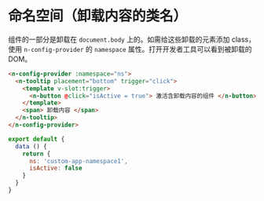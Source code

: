 # 命名空间（卸载内容的类名）

组件的一部分是卸载在 `document.body` 上的。如需给这些卸载的元素添加 class，使用 `n-config-provider` 的 `namespace` 属性。打开开发者工具可以看到被卸载的 DOM。

```html
<n-config-provider :namespace="ns">
  <n-tooltip placement="bottom" trigger="click">
    <template v-slot:trigger>
      <n-button @click="isActive = true"> 激活含卸载内容的组件 </n-button>
    </template>
    <span> 卸载内容 </span>
  </n-tooltip>
</n-config-provider>
```

```js
export default {
  data () {
    return {
      ns: 'custom-app-namespace1',
      isActive: false
    }
  }
}
```
